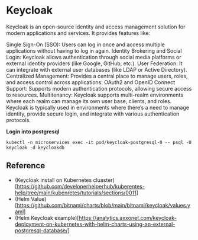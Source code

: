 # Keycloak
Keycloak is an open-source identity and access management solution for modern applications and services. It provides features like:

Single Sign-On (SSO): Users can log in once and access multiple applications without having to log in again.
Identity Brokering and Social Login: Keycloak allows authentication through social media platforms or external identity providers (like Google, GitHub, etc.).
User Federation: It can integrate with external user databases (like LDAP or Active Directory).
Centralized Management: Provides a central place to manage users, roles, and access control across applications.
OAuth2 and OpenID Connect Support: Supports modern authentication protocols, allowing secure access to resources.
Multitenancy: Keycloak supports multi-realm environments where each realm can manage its own user base, clients, and roles.
Keycloak is typically used in environments where there’s a need to manage identity, provide secure login, and integrate with various authentication protocols.

**Login into postgresql**
```shell
kubectl -n microservices exec -it pod/keycloak-postgresql-0 -- psql -U keycloak -d keycloakdb
```

## Reference
* (Keycloak install on Kubernetes cluaster)[https://github.com/developerhelperhub/kuberentes-help/tree/main/kubenretes/tutorials/sections/0011]
* (Helm Value)[https://github.com/bitnami/charts/blob/main/bitnami/keycloak/values.yaml]
* (Helm Keycloak example)[https://analytics.axxonet.com/keycloak-deployment-on-kubernetes-with-helm-charts-using-an-external-postgresql-database/]
